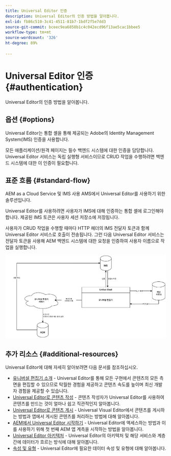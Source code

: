 ```yaml
---
title: Universal Editor 인증
description: Universal Editor의 인증 방법을 알아봅니다.
exl-id: fb86c510-3c41-4511-81b7-1bdf2f5e7dd3
source-git-commit: bceec9ea6858b1c4c042ecd96f13ae5cac1bbee5
workflow-type: tm+mt
source-wordcount: '326'
ht-degree: 89%

---
```


# Universal Editor 인증 {#authentication}

Universal Editor의 인증 방법을 알아봅니다.

## 옵션 {#options}

Universal Editor는 통합 셸을 통해 제공되는 Adobe의 Identity Management System(IMS) 인증을 사용합니다.

모든 애플리케이션/원격 페이지는 필수 백엔드 시스템에 대한 인증을 담당합니다. Universal Editor 서비스는 독립 실행형 서비스이므로 CRUD 작업을 수행하려면 백엔드 시스템에 대한 이 인증이 필요합니다.

## 표준 흐름 {#standard-flow}

AEM as a Cloud Service 및 IMS 사용 AMS에서 Universal Editor를 사용하기 위한 솔루션입니다.

Universal Editor를 사용하려면 사용자가 IMS에 대해 인증하는 통합 셸에 로그인해야 합니다. 제공된 IMS 토큰은 사용자 세션 저장소에 저장됩니다.

사용자가 CRUD 작업을 수행할 때마다 HTTP 헤더의 IMS 전달자 토큰과 함께 Universal Editor 서비스로 호출이 전송됩니다. 그런 다음 Universal Editor 서비스는 전달자 토큰을 사용해 AEM 백엔드 시스템에 대한 요청을 인증하여 사용자 이름으로 작업을 실행합니다.

![표준 인증 흐름](assets/standard-flow.png)

## 추가 리소스 {#additional-resources}

Universal Editor에 대해 자세히 알아보려면 다음 문서를 참조하십시오.

* [유니버설 편집기 소개](introduction.md) - Universal Editor를 통해 모든 구현에서 콘텐츠의 모든 측면을 편집할 수 있으므로 탁월한 경험을 제공하고 콘텐츠 속도를 높이며 최신 개발자 경험을 제공할 수 있습니다.
* [Universal Editor로 콘텐츠 작성](authoring.md) - 콘텐츠 작성자가 Universal Editor를 사용하여 콘텐츠를 만드는 것이 얼마나 쉽고 직관적인지 알아봅니다.
* [Universal Editor로 콘텐츠 게시](publishing.md) - Universal Visual Editor에서 콘텐츠를 게시하는 방법과 앱에서 게시된 콘텐츠를 처리하는 방법에 대해 알아봅니다.
* [AEM에서 Universal Editor 시작하기](getting-started.md) - Universal Editor에 액세스하는 방법과 이를 사용하기 위해 첫 번째 AEM 앱 계측을 시작하는 방법을 알아봅니다.
* [Universal Editor 아키텍처](architecture.md) - Universal Editor의 아키텍처 및 해당 서비스와 계층 간에 데이터가 흐르는 방식에 대해 알아봅니다.
* [속성 및 유형](attributes-types.md) - Universal Editor에 필요한 데이터 속성 및 유형에 대해 알아봅니다.
